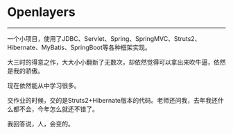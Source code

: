 # Openlayers

----------

一个小项目，使用了JDBC、Servlet、Spring、SpringMVC、Struts2、Hibernate、MyBatis、SpringBoot等各种框架实现。

大三时的得意之作，大大小小翻新了无数次，却依然觉得可以拿出来吹牛逼，依然是我的骄傲。

现在依然能从中学习很多。

交作业的时候，交的是Struts2+Hibernate版本的代码。老师还问我，去年我还什么都不会，今年怎么就还不错了。

我回答说，人，会变的。